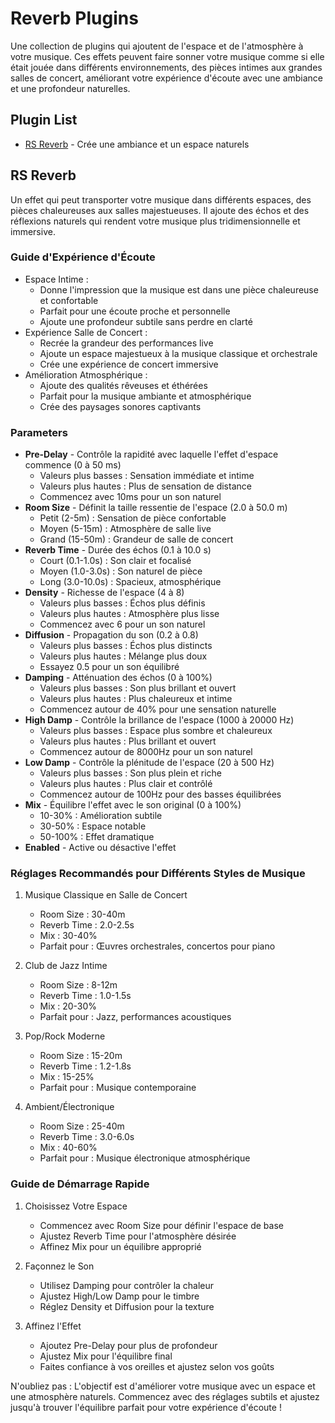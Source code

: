 # Reverb Plugins

Une collection de plugins qui ajoutent de l'espace et de l'atmosphère à votre musique. Ces effets peuvent faire sonner votre musique comme si elle était jouée dans différents environnements, des pièces intimes aux grandes salles de concert, améliorant votre expérience d'écoute avec une ambiance et une profondeur naturelles.

## Plugin List

- [RS Reverb](#rs-reverb) - Crée une ambiance et un espace naturels

## RS Reverb

Un effet qui peut transporter votre musique dans différents espaces, des pièces chaleureuses aux salles majestueuses. Il ajoute des échos et des réflexions naturels qui rendent votre musique plus tridimensionnelle et immersive.

### Guide d'Expérience d'Écoute
- Espace Intime :
  - Donne l'impression que la musique est dans une pièce chaleureuse et confortable
  - Parfait pour une écoute proche et personnelle
  - Ajoute une profondeur subtile sans perdre en clarté
- Expérience Salle de Concert :
  - Recrée la grandeur des performances live
  - Ajoute un espace majestueux à la musique classique et orchestrale
  - Crée une expérience de concert immersive
- Amélioration Atmosphérique :
  - Ajoute des qualités rêveuses et éthérées
  - Parfait pour la musique ambiante et atmosphérique
  - Crée des paysages sonores captivants

### Parameters
- **Pre-Delay** - Contrôle la rapidité avec laquelle l'effet d'espace commence (0 à 50 ms)
  - Valeurs plus basses : Sensation immédiate et intime
  - Valeurs plus hautes : Plus de sensation de distance
  - Commencez avec 10ms pour un son naturel
- **Room Size** - Définit la taille ressentie de l'espace (2.0 à 50.0 m)
  - Petit (2-5m) : Sensation de pièce confortable
  - Moyen (5-15m) : Atmosphère de salle live
  - Grand (15-50m) : Grandeur de salle de concert
- **Reverb Time** - Durée des échos (0.1 à 10.0 s)
  - Court (0.1-1.0s) : Son clair et focalisé
  - Moyen (1.0-3.0s) : Son naturel de pièce
  - Long (3.0-10.0s) : Spacieux, atmosphérique
- **Density** - Richesse de l'espace (4 à 8)
  - Valeurs plus basses : Échos plus définis
  - Valeurs plus hautes : Atmosphère plus lisse
  - Commencez avec 6 pour un son naturel
- **Diffusion** - Propagation du son (0.2 à 0.8)
  - Valeurs plus basses : Échos plus distincts
  - Valeurs plus hautes : Mélange plus doux
  - Essayez 0.5 pour un son équilibré
- **Damping** - Atténuation des échos (0 à 100%)
  - Valeurs plus basses : Son plus brillant et ouvert
  - Valeurs plus hautes : Plus chaleureux et intime
  - Commencez autour de 40% pour une sensation naturelle
- **High Damp** - Contrôle la brillance de l'espace (1000 à 20000 Hz)
  - Valeurs plus basses : Espace plus sombre et chaleureux
  - Valeurs plus hautes : Plus brillant et ouvert
  - Commencez autour de 8000Hz pour un son naturel
- **Low Damp** - Contrôle la plénitude de l'espace (20 à 500 Hz)
  - Valeurs plus basses : Son plus plein et riche
  - Valeurs plus hautes : Plus clair et contrôlé
  - Commencez autour de 100Hz pour des basses équilibrées
- **Mix** - Équilibre l'effet avec le son original (0 à 100%)
  - 10-30% : Amélioration subtile
  - 30-50% : Espace notable
  - 50-100% : Effet dramatique
- **Enabled** - Active ou désactive l'effet

### Réglages Recommandés pour Différents Styles de Musique

1. Musique Classique en Salle de Concert
   - Room Size : 30-40m
   - Reverb Time : 2.0-2.5s
   - Mix : 30-40%
   - Parfait pour : Œuvres orchestrales, concertos pour piano

2. Club de Jazz Intime
   - Room Size : 8-12m
   - Reverb Time : 1.0-1.5s
   - Mix : 20-30%
   - Parfait pour : Jazz, performances acoustiques

3. Pop/Rock Moderne
   - Room Size : 15-20m
   - Reverb Time : 1.2-1.8s
   - Mix : 15-25%
   - Parfait pour : Musique contemporaine

4. Ambient/Électronique
   - Room Size : 25-40m
   - Reverb Time : 3.0-6.0s
   - Mix : 40-60%
   - Parfait pour : Musique électronique atmosphérique

### Guide de Démarrage Rapide

1. Choisissez Votre Espace
   - Commencez avec Room Size pour définir l'espace de base
   - Ajustez Reverb Time pour l'atmosphère désirée
   - Affinez Mix pour un équilibre approprié

2. Façonnez le Son
   - Utilisez Damping pour contrôler la chaleur
   - Ajustez High/Low Damp pour le timbre
   - Réglez Density et Diffusion pour la texture

3. Affinez l'Effet
   - Ajoutez Pre-Delay pour plus de profondeur
   - Ajustez Mix pour l'équilibre final
   - Faites confiance à vos oreilles et ajustez selon vos goûts

N'oubliez pas : L'objectif est d'améliorer votre musique avec un espace et une atmosphère naturels. Commencez avec des réglages subtils et ajustez jusqu'à trouver l'équilibre parfait pour votre expérience d'écoute !